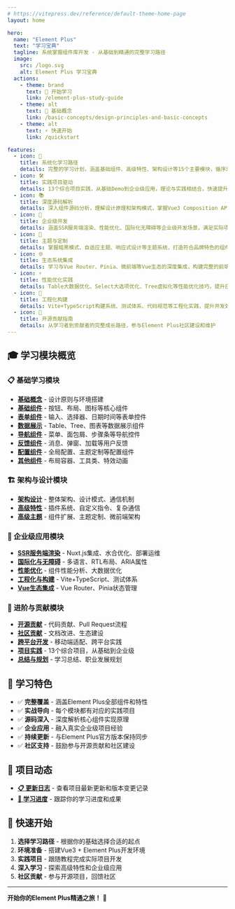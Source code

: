 ```yaml
---
# https://vitepress.dev/reference/default-theme-home-page
layout: home

hero:
  name: "Element Plus"
  text: "学习宝典"
  tagline: 系统掌握组件库开发 - 从基础到精通的完整学习路径
  image:
    src: /logo.svg
    alt: Element Plus 学习宝典
  actions:
    - theme: brand
      text: 🚀 开始学习
      link: /element-plus-study-guide
    - theme: alt
      text: 📖 基础概念
      link: /basic-concepts/design-principles-and-basic-concepts
    - theme: alt
      text: ⚡ 快速开始
      link: /quickstart

features:
  - icon: 🎯
    title: 系统化学习路径
    details: 完整的学习计划，涵盖基础组件、高级特性、架构设计等15个主要模块，循序渐进掌握Element Plus
  - icon: 🛠️
    title: 实践项目驱动
    details: 13个综合项目实践，从基础Demo到企业级应用，理论与实践相结合，快速提升开发能力
  - icon: 📚
    title: 深度源码解析
    details: 深入组件源码分析，理解设计原理和架构模式，掌握Vue3 Composition API应用
  - icon: 🚀
    title: 企业级开发
    details: 涵盖SSR服务端渲染、性能优化、国际化无障碍等企业级开发场景，满足实际项目需求
  - icon: 🎨
    title: 主题与定制
    details: 掌握暗黑模式、自适应主题、响应式设计等主题系统，打造符合品牌特色的组件库
  - icon: 🌐
    title: 生态系统集成
    details: 学习与Vue Router、Pinia、微前端等Vue生态的深度集成，构建完整的前端解决方案
  - icon: ⚡
    title: 性能优化实践
    details: Table大数据优化、Select大选项优化、Tree虚拟化等性能优化技巧，提升应用性能
  - icon: 🔧
    title: 工程化构建
    details: Vite+TypeScript构建系统、测试体系、代码规范等工程化实践，提升开发效率
  - icon: 🤝
    title: 开源贡献指南
    details: 从学习者到贡献者的完整成长路径，参与Element Plus社区建设和维护
---
```


## 🎓 学习模块概览

### 📋 基础学习模块
- **[基础概念](/basic-concepts/design-principles-and-basic-concepts.html)** - 设计原则与环境搭建
- **[基础组件](/basic-components/button.html)** - 按钮、布局、图标等核心组件
- **[表单组件](/form-components/input.html)** - 输入、选择器、日期时间等表单控件
- **[数据展示](/data-display-components/table.html)** - Table、Tree、图表等数据展示组件
- **[导航组件](/navigation-components/menu.html)** - 菜单、面包屑、步骤条等导航控件
- **[反馈组件](/feedback-components/alert.html)** - 消息、弹窗、加载等用户反馈
- **[配置组件](/configuration-components/config-provider.html)** - 全局配置、主题定制等配置组件
- **[其他组件](/other-components/layout-and-container-advanced.html)** - 布局容器、工具类、特效动画

### 🏗️ 架构与设计模块
- **[架构设计](/architecture-design/overall-architecture-and-design-philosophy.html)** - 整体架构、设计模式、通信机制
- **[高级特性](/advanced-features/comprehensive-practice.html)** - 插件系统、自定义指令、复杂通信
- **[高级主题](/advanced-topics/component-extension-and-customization.html)** - 组件扩展、主题定制、微前端架构

### 🚀 企业级应用模块
- **[SSR服务端渲染](/ssr-server-side-rendering/basic-concepts-and-environment-setup.html)** - Nuxt.js集成、水合优化、部署运维
- **[国际化与无障碍](/internationalization-and-accessibility/internationalization-system-detailed.html)** - 多语言、RTL布局、ARIA属性
- **[性能优化](/performance-optimization/component-performance-analysis.html)** - 组件性能分析、大数据优化
- **[工程化与构建](/engineering-and-build/build-system-deep-dive-vite-typescript.html)** - Vite+TypeScript、测试体系
- **[Vue生态集成](/vue-ecosystem-integration/deep-integration-with-vue-router.html)** - Vue Router、Pinia状态管理

### 🤝 进阶与贡献模块
- **[开源贡献](/open-source-contribution/development-process-and-code-standards.html)** - 代码贡献、Pull Request流程
- **[社区贡献](/community-contribution/community-contribution-and-open-source-practice.html)** - 文档改进、生态建设
- **[跨平台开发](/cross-platform-development/cross-platform-development-practice.html)** - 移动端适配、跨平台实践
- **[项目实践](/project-practice/comprehensive-project-practice-one.html)** - 13个综合项目，从基础到企业级
- **[总结与规划](/summary-and-planning/learning-summary-and-advanced-planning.html)** - 学习总结、职业发展规划

## 🎯 学习特色

- ✅ **完整覆盖** - 涵盖Element Plus全部组件和特性
- ✅ **实战导向** - 每个模块都有对应的实践项目
- ✅ **源码深入** - 深度解析核心组件实现原理
- ✅ **企业应用** - 融入真实企业级项目经验
- ✅ **持续更新** - 与Element Plus官方版本保持同步
- ✅ **社区支持** - 鼓励参与开源贡献和社区建设

## 📝 项目动态

- **[📋 更新日志](/changelog.html)** - 查看项目最新更新和版本变更记录
- **[🎯 学习进度](/element-plus-study-guide.html)** - 跟踪你的学习进度和成果

## 🚀 快速开始

1. **选择学习路径** - 根据你的基础选择合适的起点
2. **环境准备** - 搭建Vue3 + Element Plus开发环境
3. **实践项目** - 跟随教程完成实际项目开发
4. **深入学习** - 探索高级特性和企业级应用
5. **社区贡献** - 参与开源项目，回馈社区

---

**开始你的Element Plus精通之旅！** 🎉


